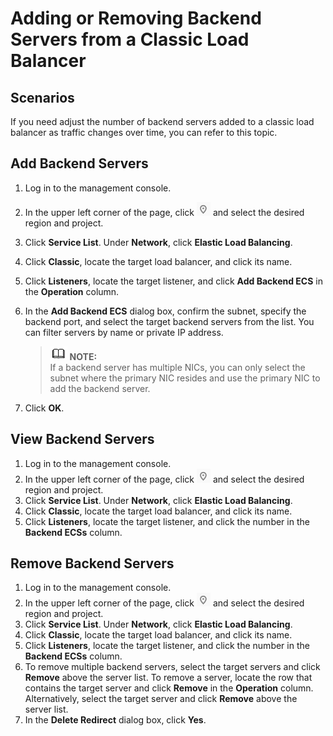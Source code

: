 # Adding or Removing Backend Servers from a Classic Load Balancer<a name="EN-US_TOPIC_0164706627"></a>

## Scenarios<a name="section166899516535"></a>

If you need adjust the number of backend servers added to a classic load balancer as traffic changes over time, you can refer to this topic.

## Add Backend Servers<a name="section8273133872011"></a>

1.  Log in to the management console.
2.  In the upper left corner of the page, click  ![](figures/icon-region.png)  and select the desired region and project.
3.  Click  **Service List**. Under  **Network**, click  **Elastic Load Balancing**.
4.  Click  **Classic**, locate the target load balancer, and click its name.
5.  Click  **Listeners**, locate the target listener, and click  **Add Backend ECS**  in the  **Operation**  column.
6.  In the  **Add Backend ECS**  dialog box, confirm the subnet, specify the backend port, and select the target backend servers from the list. You can filter servers by name or private IP address.

    >![](public_sys-resources/icon-note.gif) **NOTE:**   
    >If a backend server has multiple NICs, you can only select the subnet where the primary NIC resides and use the primary NIC to add the backend server.  

7.  Click  **OK**.

## View Backend Servers<a name="section049293110219"></a>

1.  Log in to the management console.
2.  In the upper left corner of the page, click  ![](figures/icon-region.png)  and select the desired region and project.
3.  Click  **Service List**. Under  **Network**, click  **Elastic Load Balancing**.
4.  Click  **Classic**, locate the target load balancer, and click its name.
5.  Click  **Listeners**, locate the target listener, and click the number in the  **Backend ECSs**  column.

## Remove Backend Servers<a name="section1669926112218"></a>

1.  Log in to the management console.
2.  In the upper left corner of the page, click  ![](figures/icon-region.png)  and select the desired region and project.
3.  Click  **Service List**. Under  **Network**, click  **Elastic Load Balancing**.
4.  Click  **Classic**, locate the target load balancer, and click its name.
5.  Click  **Listeners**, locate the target listener, and click the number in the  **Backend ECSs**  column.
6.  To remove multiple backend servers, select the target servers and click  **Remove**  above the server list. To remove a server, locate the row that contains the target server and click  **Remove**  in the  **Operation**  column. Alternatively, select the target server and click  **Remove**  above the server list.
7.  In the  **Delete Redirect**  dialog box, click  **Yes**.

